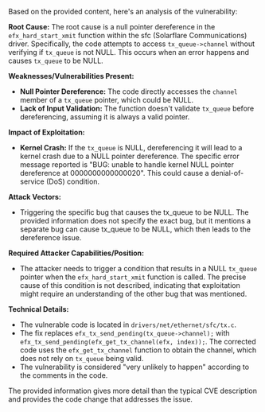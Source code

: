 Based on the provided content, here's an analysis of the vulnerability:

**Root Cause:**
The root cause is a null pointer dereference in the `efx_hard_start_xmit` function within the sfc (Solarflare Communications) driver. Specifically, the code attempts to access `tx_queue->channel` without verifying if `tx_queue` is not NULL. This occurs when an error happens and causes `tx_queue` to be NULL.

**Weaknesses/Vulnerabilities Present:**
- **Null Pointer Dereference:** The code directly accesses the `channel` member of a `tx_queue` pointer, which could be NULL.
- **Lack of Input Validation:** The function doesn't validate `tx_queue` before dereferencing, assuming it is always a valid pointer.

**Impact of Exploitation:**
- **Kernel Crash:** If the `tx_queue` is NULL, dereferencing it will lead to a kernel crash due to a NULL pointer dereference. The specific error message reported is "BUG: unable to handle kernel NULL pointer dereference at 0000000000000020". This could cause a denial-of-service (DoS) condition.

**Attack Vectors:**
- Triggering the specific bug that causes the tx_queue to be NULL. The provided information does not specify the exact bug, but it mentions a separate bug can cause tx\_queue to be NULL, which then leads to the dereference issue.

**Required Attacker Capabilities/Position:**
- The attacker needs to trigger a condition that results in a NULL `tx_queue` pointer when the `efx_hard_start_xmit` function is called. The precise cause of this condition is not described, indicating that exploitation might require an understanding of the other bug that was mentioned.

**Technical Details:**
- The vulnerable code is located in `drivers/net/ethernet/sfc/tx.c`.
- The fix replaces `efx_tx_send_pending(tx_queue->channel);` with `efx_tx_send_pending(efx_get_tx_channel(efx, index));`. The corrected code uses the `efx_get_tx_channel` function to obtain the channel, which does not rely on `tx_queue` being valid.
- The vulnerability is considered "very unlikely to happen" according to the comments in the code.

The provided information gives more detail than the typical CVE description and provides the code change that addresses the issue.